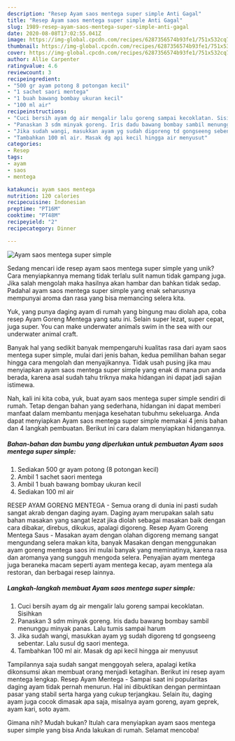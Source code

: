 ```yaml
---
description: "Resep Ayam saos mentega super simple Anti Gagal"
title: "Resep Ayam saos mentega super simple Anti Gagal"
slug: 1989-resep-ayam-saos-mentega-super-simple-anti-gagal
date: 2020-08-08T17:02:55.041Z
image: https://img-global.cpcdn.com/recipes/6287356574b93fe1/751x532cq70/ayam-saos-mentega-super-simple-foto-resep-utama.jpg
thumbnail: https://img-global.cpcdn.com/recipes/6287356574b93fe1/751x532cq70/ayam-saos-mentega-super-simple-foto-resep-utama.jpg
cover: https://img-global.cpcdn.com/recipes/6287356574b93fe1/751x532cq70/ayam-saos-mentega-super-simple-foto-resep-utama.jpg
author: Allie Carpenter
ratingvalue: 4.6
reviewcount: 3
recipeingredient:
- "500 gr ayam potong 8 potongan kecil"
- "1 sachet saori mentega"
- "1 buah bawang bombay ukuran kecil"
- "100 ml air"
recipeinstructions:
- "Cuci bersih ayam dg air mengalir lalu goreng sampai kecoklatan. Sisihkan"
- "Panaskan 3 sdm minyak goreng. Iris dadu bawang bombay sambil menunggu minyak panas. Lalu tumis sampai harum"
- "Jika sudah wangi, masukkan ayam yg sudah digoreng td gongseeng sebentar. Lalu susul dg saori mentega."
- "Tambahkan 100 ml air. Masak dg api kecil hingga air menyusut"
categories:
- Resep
tags:
- ayam
- saos
- mentega

katakunci: ayam saos mentega 
nutrition: 120 calories
recipecuisine: Indonesian
preptime: "PT16M"
cooktime: "PT48M"
recipeyield: "2"
recipecategory: Dinner

---
```



![Ayam saos mentega super simple](https://img-global.cpcdn.com/recipes/6287356574b93fe1/751x532cq70/ayam-saos-mentega-super-simple-foto-resep-utama.jpg)

Sedang mencari ide resep ayam saos mentega super simple yang unik? Cara menyiapkannya memang tidak terlalu sulit namun tidak gampang juga. Jika salah mengolah maka hasilnya akan hambar dan bahkan tidak sedap. Padahal ayam saos mentega super simple yang enak seharusnya mempunyai aroma dan rasa yang bisa memancing selera kita.

Yuk, yang punya daging ayam di rumah yang bingung mau diolah apa, coba resep Ayam Goreng Mentega yang satu ini. Selain super lezat, super cepat, juga super. You can make underwater animals swim in the sea with our underwater animal craft.

Banyak hal yang sedikit banyak mempengaruhi kualitas rasa dari ayam saos mentega super simple, mulai dari jenis bahan, kedua pemilihan bahan segar hingga cara mengolah dan menyajikannya. Tidak usah pusing jika mau menyiapkan ayam saos mentega super simple yang enak di mana pun anda berada, karena asal sudah tahu triknya maka hidangan ini dapat jadi sajian istimewa.


Nah, kali ini kita coba, yuk, buat ayam saos mentega super simple sendiri di rumah. Tetap dengan bahan yang sederhana, hidangan ini dapat memberi manfaat dalam membantu menjaga kesehatan tubuhmu sekeluarga. Anda dapat menyiapkan Ayam saos mentega super simple memakai 4 jenis bahan dan 4 langkah pembuatan. Berikut ini cara dalam menyiapkan hidangannya.

<!--inarticleads1-->

##### Bahan-bahan dan bumbu yang diperlukan untuk pembuatan Ayam saos mentega super simple:

1. Sediakan 500 gr ayam potong (8 potongan kecil)
1. Ambil 1 sachet saori mentega
1. Ambil 1 buah bawang bombay ukuran kecil
1. Sediakan 100 ml air


RESEP AYAM GORENG MENTEGA - Semua orang di dunia ini pasti sudah sangat akrab dengan daging ayam. Daging ayam merupakan salah satu bahan masakan yang sangat lezat jika diolah sebagai masakan baik dengan cara dibakar, direbus, dikukus, apalagi digoreng. Resep Ayam Goreng Mentega Saus - Masakan ayam dengan olahan digoreng memang sangat mengundang selera makan kita, banyak Masakan dengan menggunakan ayam goreng mentega saos ini mulai banyak yang meminatinya, karena rasa dan aromanya yang sungguh mengoda selera. Penyajian ayam mentega juga beraneka macam seperti ayam mentega kecap, ayam mentega ala restoran, dan berbagai resep lainnya. 

<!--inarticleads2-->

##### Langkah-langkah membuat Ayam saos mentega super simple:

1. Cuci bersih ayam dg air mengalir lalu goreng sampai kecoklatan. Sisihkan
1. Panaskan 3 sdm minyak goreng. Iris dadu bawang bombay sambil menunggu minyak panas. Lalu tumis sampai harum
1. Jika sudah wangi, masukkan ayam yg sudah digoreng td gongseeng sebentar. Lalu susul dg saori mentega.
1. Tambahkan 100 ml air. Masak dg api kecil hingga air menyusut


Tampilannya saja sudah sangat menggoyah selera, apalagi ketika dikonsumsi akan membuat orang menjadi ketagihan. Berikut ini resep ayam mentega lengkap. Resep Ayam Mentega - Sampai saat ini popularitas daging ayam tidak pernah menurun. Hal ini dibuktikan dengan permintaan pasar yang stabil serta harga yang cukup terjangkau. Selain itu, daging ayam juga cocok dimasak apa saja, misalnya ayam goreng, ayam geprek, ayam kari, soto ayam. 

Gimana nih? Mudah bukan? Itulah cara menyiapkan ayam saos mentega super simple yang bisa Anda lakukan di rumah. Selamat mencoba!
